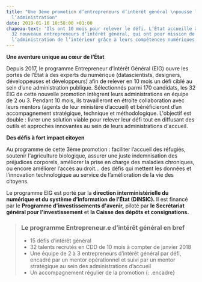 ```yaml
---
title: "Une 3ème promotion d’entrepreneurs d’intérêt général \npousse les portes de
  l’administration"
date: 2019-01-16 10:58:00 +01:00
chapeau-text: 'Ils ont 10 mois pour relever le défi. L’État accueille à partir d’aujourd’hui
  32 nouveaux entrepreneurs d’intérêt général, qui ont pour mission de transformer
  l’administration de l’intérieur grâce à leurs compétences numériques de pointe. '
---
```


**Une aventure unique au cœur de l’État**

Depuis 2017, le programme Entrepreneur d’Intérêt Général (EIG) ouvre les portes de l’État à des experts du numérique (datascientists, designers, développeuses et développeurs) afin de relever en 10 mois un défi ciblé au sein d’une administration publique.
Sélectionnés parmi 170 candidats, les 32 EIG de cette nouvelle promotion intègrent leurs administrations en équipe de 2 ou 3. Pendant 10 mois, ils travailleront en étroite collaboration avec leurs mentors (agents de leur ministère d’accueil) et bénéficieront d’un accompagnement stratégique, technique et méthodologique. L'objectif est double : livrer une solution viable pour relever leur défi tout en diffusant des outils et approches innovantes au sein de leurs administrations d'accueil.  

**Des défis à fort impact citoyen**

Au programme de cette 3ème promotion : faciliter l’accueil des réfugiés, soutenir l'agriculture biologique, assurer une juste indemnisation des préjudices corporels, améliorer la prise en charge des maladies chroniques, ou encore améliorer l’accès au droit... des défis qui mettent les données et l’innovation technologique au service de l’amélioration de la vie des citoyens. 

Le programme EIG est porté par la **direction interministérielle du numérique et du système d’information de l’État (DINSIC).** Il est financé par le **Programme d'investissements d'avenir,** piloté par **le Secrétariat général pour l'investissement** et **la Caisse des dépôts et consignations.**


> ### Le programme Entrepreneur.e d’intérêt général en bref
> * 15 défis d’intérêt général
> * 32 talents recrutés en CDD de 10 mois à compter de janvier 2018
> * Une équipe de 2 à 3 entrepreneurs d’intérêt général par défi, encadré par un mentor opérationnel et suivi par un mentor stratégique au sein des administrations d’accueil
> * Un accompagnement régulier de la promotion
{: .encadre}
